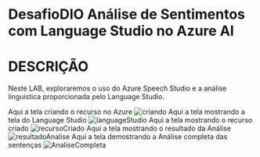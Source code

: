 # DesafioDIO Análise de Sentimentos com Language Studio no Azure AI
# DESCRIÇÃO
Neste LAB, exploraremos o uso do Azure Speech Studio e a análise linguística proporcionada pelo Language Studio.

Aqui a tela criando o recurso no Azure
![criando](https://github.com/user-attachments/assets/0f824446-f774-4ba5-ade4-ac996e21ceeb)
Aqui a tela mostrando a tela do Language Studio
![languageStudio](https://github.com/user-attachments/assets/40dab482-aeda-4966-bb94-e34e73ca5bf2)
Aqui a tela mostrando o recurso criado
![recursoCriado](https://github.com/user-attachments/assets/ed6be95b-8073-4f0b-8069-03a935dafa82)
Aqui a tela mostrando o resultado da Análise
![resultadoAnalise](https://github.com/user-attachments/assets/6af86761-156d-491f-975d-48d930c2cc7b)
Aqui a tela demostrando a Análise completa das sentenças
![AnaliseCompleta](https://github.com/user-attachments/assets/9d0d644f-aa75-45ab-9e7d-053b13c26d9a)

